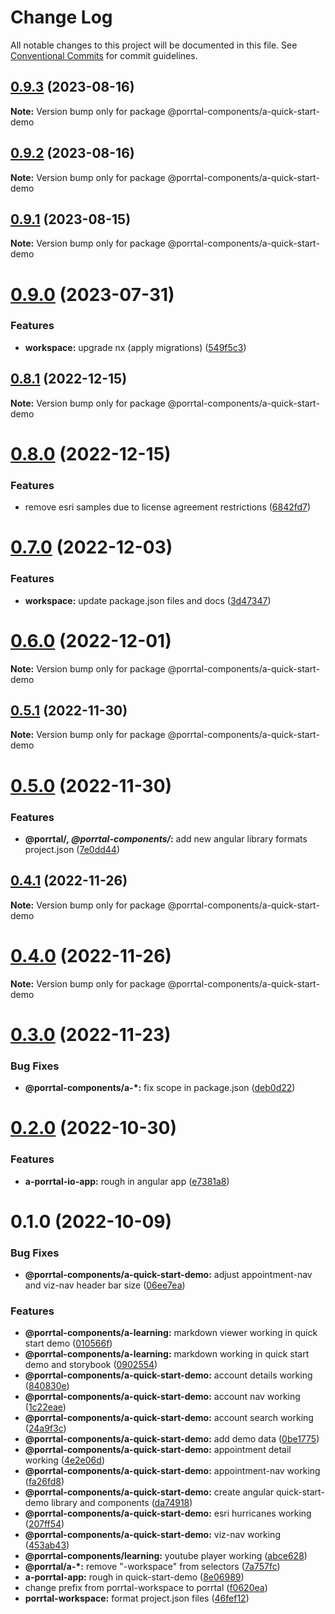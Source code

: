 # Change Log

All notable changes to this project will be documented in this file.
See [Conventional Commits](https://conventionalcommits.org) for commit guidelines.

## [0.9.3](https://github.com/Comcast/Porrtal/compare/v0.9.2...v0.9.3) (2023-08-16)

**Note:** Version bump only for package @porrtal-components/a-quick-start-demo

## [0.9.2](https://github.com/Comcast/Porrtal/compare/v0.9.1...v0.9.2) (2023-08-16)

**Note:** Version bump only for package @porrtal-components/a-quick-start-demo

## [0.9.1](https://github.com/Comcast/Porrtal/compare/v0.9.0...v0.9.1) (2023-08-15)

**Note:** Version bump only for package @porrtal-components/a-quick-start-demo

# [0.9.0](https://github.com/Comcast/Porrtal/compare/v0.8.1...v0.9.0) (2023-07-31)

### Features

- **workspace:** upgrade nx (apply migrations) ([549f5c3](https://github.com/Comcast/Porrtal/commit/549f5c353259b49d668ad91397b9b05a7fadb7e7))

## [0.8.1](https://github.com/Comcast/Porrtal/compare/v0.8.0...v0.8.1) (2022-12-15)

**Note:** Version bump only for package @porrtal-components/a-quick-start-demo

# [0.8.0](https://github.com/Comcast/Porrtal/compare/v0.7.0...v0.8.0) (2022-12-15)

### Features

- remove esri samples due to license agreement restrictions ([6842fd7](https://github.com/Comcast/Porrtal/commit/6842fd799db2ad2f9615c874bdeb6a4a238d6b58))

# [0.7.0](https://github.com/Comcast/Porrtal/compare/v0.6.0...v0.7.0) (2022-12-03)

### Features

- **workspace:** update package.json files and docs ([3d47347](https://github.com/Comcast/Porrtal/commit/3d47347412aaee8d8fc5043163625cc3fddb0188))

# [0.6.0](https://github.com/datumgeek/porrtal/compare/v0.5.1...v0.6.0) (2022-12-01)

**Note:** Version bump only for package @porrtal-components/a-quick-start-demo

## [0.5.1](https://github.com/datumgeek/porrtal/compare/v0.5.0...v0.5.1) (2022-11-30)

**Note:** Version bump only for package @porrtal-components/a-quick-start-demo

# [0.5.0](https://github.com/datumgeek/porrtal/compare/v0.4.1...v0.5.0) (2022-11-30)

### Features

- **@porrtal/_, @porrtal-components/_:** add new angular library formats project.json ([7e0dd44](https://github.com/datumgeek/porrtal/commit/7e0dd44eb41e158a960a60bae2b219f5c0e9c166))

## [0.4.1](https://github.com/datumgeek/porrtal/compare/v0.4.0...v0.4.1) (2022-11-26)

**Note:** Version bump only for package @porrtal-components/a-quick-start-demo

# [0.4.0](https://github.com/datumgeek/porrtal/compare/v0.3.0...v0.4.0) (2022-11-26)

**Note:** Version bump only for package @porrtal-components/a-quick-start-demo

# [0.3.0](https://github.com/datumgeek/porrtal/compare/v0.2.0...v0.3.0) (2022-11-23)

### Bug Fixes

- **@porrtal-components/a-\*:** fix scope in package.json ([deb0d22](https://github.com/datumgeek/porrtal/commit/deb0d22575fa28f1c16dce928de021d659affe11))

# [0.2.0](https://github.com/datumgeek/porrtal/compare/v0.1.0...v0.2.0) (2022-10-30)

### Features

- **a-porrtal-io-app:** rough in angular app ([e7381a8](https://github.com/datumgeek/porrtal/commit/e7381a8d324f18413b909e8800874d235e1f8567))

# 0.1.0 (2022-10-09)

### Bug Fixes

- **@porrtal-components/a-quick-start-demo:** adjust appointment-nav and viz-nav header bar size ([06ee7ea](https://github.com/datumgeek/porrtal/commit/06ee7ea79c83b6584996939806efb922b5886883))

### Features

- **@porrtal-components/a-learning:** markdown viewer working in quick start demo ([010566f](https://github.com/datumgeek/porrtal/commit/010566f1d6a69d4dc050f55dd7d4833853b6604f))
- **@porrtal-components/a-learning:** markdown working in quick start demo and storybook ([0902554](https://github.com/datumgeek/porrtal/commit/09025545d6c246d6d65e4a970a8d700806ce7070))
- **@porrtal-components/a-quick-start-demo:** account details working ([840830e](https://github.com/datumgeek/porrtal/commit/840830ee1afe9c7ece8c414ee54907e7329d9e59))
- **@porrtal-components/a-quick-start-demo:** account nav working ([1c22eae](https://github.com/datumgeek/porrtal/commit/1c22eaec765077e7bda9d591f732e6377bc6e126))
- **@porrtal-components/a-quick-start-demo:** account search working ([24a9f3c](https://github.com/datumgeek/porrtal/commit/24a9f3c0a901de30fb59cc2ea2772fb91a9fed58))
- **@porrtal-components/a-quick-start-demo:** add demo data ([0be1775](https://github.com/datumgeek/porrtal/commit/0be17755cd87c4ed86328e6f5717d1769156b61f))
- **@porrtal-components/a-quick-start-demo:** appointment detail working ([4e2e06d](https://github.com/datumgeek/porrtal/commit/4e2e06df9926bb0e02c0de4a19ea8ee1c0f23f70))
- **@porrtal-components/a-quick-start-demo:** appointment-nav working ([fa26fd8](https://github.com/datumgeek/porrtal/commit/fa26fd8613b098f11ab80153d29e2d525ac76a98))
- **@porrtal-components/a-quick-start-demo:** create angular quick-start-demo library and components ([da74918](https://github.com/datumgeek/porrtal/commit/da74918adf4b214eb1c71aaecaf7a29e699de294))
- **@porrtal-components/a-quick-start-demo:** esri hurricanes working ([207ff54](https://github.com/datumgeek/porrtal/commit/207ff54a0279a29b3406b65ba9827507acb88bb9))
- **@porrtal-components/a-quick-start-demo:** viz-nav working ([453ab43](https://github.com/datumgeek/porrtal/commit/453ab430848a8a5b71def41e3976e3a1415e9847))
- **@porrtal-components/learning:** youtube player working ([abce628](https://github.com/datumgeek/porrtal/commit/abce628e0b3419c0542507c5979c85378982b58c))
- **@porrtal/a-\*:** remove "-workspace" from selectors ([7a757fc](https://github.com/datumgeek/porrtal/commit/7a757fc1cf09d1d173728f497b2d46c63f3cebe1))
- **a-porrtal-app:** rough in quick-start-demo ([8e06989](https://github.com/datumgeek/porrtal/commit/8e06989a97bb410110fbb44944dcc0d723b16cd4))
- change prefix from porrtal-workspace to porrtal ([f0620ea](https://github.com/datumgeek/porrtal/commit/f0620ea3496545bcbb1b596b5900a3381ebea41d))
- **porrtal-workspace:** format project.json files ([46fef12](https://github.com/datumgeek/porrtal/commit/46fef12bba99d07cc883cb08ab46e38ad232aae9))
